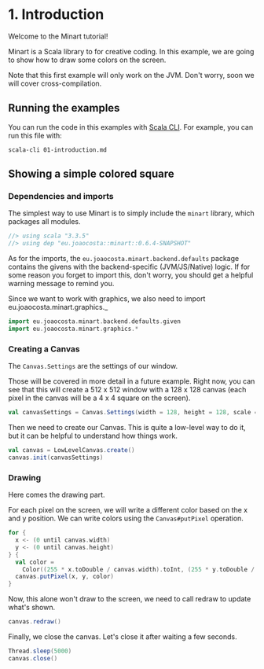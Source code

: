 # 1. Introduction

Welcome to the Minart tutorial!

Minart is a Scala library to for creative coding.
In this example, we are going to show how to draw some colors on the screen.

Note that this first example will only work on the JVM. Don't worry, soon we will cover cross-compilation.

## Running the examples

You can run the code in this examples with [Scala CLI](https://scala-cli.virtuslab.org/).
For example, you can run this file with:

```
scala-cli 01-introduction.md
```

## Showing a simple colored square

### Dependencies and imports

The simplest way to use Minart is to simply include the `minart` library, which packages all modules.

```scala
//> using scala "3.3.5"
//> using dep "eu.joaocosta::minart::0.6.4-SNAPSHOT"
```

As for the imports, the `eu.joaocosta.minart.backend.defaults` package contains the givens with the backend-specific (JVM/JS/Native) logic.
If for some reason you forget to import this, don't worry, you should get a helpful warning message to remind you.

Since we want to work with graphics, we also need to import eu.joaocosta.minart.graphics._

```scala
import eu.joaocosta.minart.backend.defaults.given
import eu.joaocosta.minart.graphics.*
```

### Creating a Canvas


The `Canvas.Settings` are the settings of our window.

Those will be covered in more detail in a future example. Right now, you can see that this will create a 512 x 512
window with a 128 x 128 canvas (each pixel in the canvas will be a 4 x 4 square on the screen).

```scala
val canvasSettings = Canvas.Settings(width = 128, height = 128, scale = Some(4))
```

Then we need to create our Canvas.
This is quite a low-level way to do it, but it can be helpful to understand how things work.

```scala
val canvas = LowLevelCanvas.create()
canvas.init(canvasSettings)
```

### Drawing

Here comes the drawing part.

For each pixel on the screen, we will write a different color based on the x and y position.
We can write colors using the `Canvas#putPixel` operation.

```scala
for {
  x <- (0 until canvas.width)
  y <- (0 until canvas.height)
} {
  val color =
    Color((255 * x.toDouble / canvas.width).toInt, (255 * y.toDouble / canvas.height).toInt, 255)
  canvas.putPixel(x, y, color)
}
```

Now, this alone won't draw to the screen, we need to call redraw to update what's shown.

```scala
canvas.redraw()
```

Finally, we close the canvas.
Let's close it after waiting a few seconds.

```scala
Thread.sleep(5000)
canvas.close()
```

